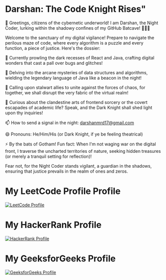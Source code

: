 
# Darshan: The Code Knight Rises"
🦇 Greetings, citizens of the cybernetic underworld! I am Darshan, the Night Coder, lurking within the shadowy confines of my GitHub Batcave! 👨‍💻✨

Welcome to the sanctuary of my digital vigilance! Prepare to navigate the perilous maze of code, where every algorithm is a puzzle and every function, a piece of justice. Here's the dossier:

🔭 Currently prowling the dark recesses of React and Java, crafting digital wonders that cast a pall over bugs and glitches!

🌱 Delving into the arcane mysteries of data structures and algorithms, wielding the legendary language of Java like a beacon in the night!

👯 Calling upon stalwart allies to unite against the forces of chaos, for together, we shall disrupt the very fabric of the virtual realm!

💬 Curious about the clandestine arts of frontend sorcery or the covert escapades of academic life? Speak, and the Dark Knight shall shed light upon thy inquiries!

📫 How to send a signal in the night: darshanmrd17@gmail.com

😄 Pronouns: He/Him/His (or Dark Knight, if ye be feeling theatrical)

⚡ By the bats of Gotham! Fun fact: When I'm not waging war on the digital front, I traverse the uncharted territories of nature, seeking hidden treasures (or merely a tranquil setting for reflection)!


Fear not, for the Night Coder stands vigilant, a guardian in the shadows, ensuring that justice prevails in the realm of ones and zeros.

# My LeetCode Profile Profile

[![LeetCode Profile](https://img.shields.io/badge/LeetCode-DARSHANm17-blue?style=flat&logo=leetcode)](https://leetcode.com/DARSHANm17/)
# My HackerRank Profile

[![HackerRank Profile](https://img.shields.io/badge/HackerRank-darshanmrd17-brightgreen?style=flat&logo=hackerrank)](https://www.hackerrank.com/darshanmrd17)

# My GeeksforGeeks Profile

[![GeeksforGeeks Profile](https://img.shields.io/badge/GeeksforGeeks-darshan9jjj-orange?style=flat&logo=geeksforgeeks)](https://auth.geeksforgeeks.org/user/darshan9jjj/profile)

